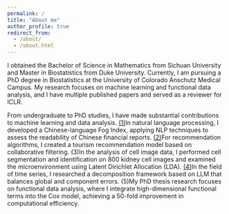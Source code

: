 ```yaml
---
permalink: /
title: "About me"
author_profile: true
redirect_from: 
  - /about/
  - /about.html
---
```



I obtained the Bachelor of Science in Mathematics from Sichuan University and Master in Biostatistics from Duke University. Currently, I am pursuing a PhD degree in Biostatistics at the University of Colorado Anschutz Medical Campus. My research focuses on machine learning and functional data analysis, and I have multiple published papers and served as a reviewer for ICLR.

From undergraduate to PhD studies, I have made substantial contributions to machine learning and data analysis. [(1)](https://dl.acm.org/doi/pdf/10.1145/3395260.3395283?casa_token=JtSgDuOx34UAAAAA:ga8FGkSLvpZbgKvx4wej21u3B62w5gBRRQnPLhxq3hbylrCWQgfXJNRZa1ibWJu9TXWvmo7b5EZv)In natural language processing, I developed a Chinese-language Fog Index, applying NLP techniques to assess the readability of Chinese financial reports. [(2)](https://www.researchgate.net/profile/Sizhe-Yu-2/publication/341658204_Improved_Tourism_Recommendation_System/links/61448dde519a1a381f6722e2/Improved-Tourism-Recommendation-System.pdf)For recommendation algorithms, I created a tourism recommendation model based on collaborative filtering. (3)In the analysis of cell image data, I performed cell segmentation and identification on 800 kidney cell images and examined the microenvironment using Latent Dirichlet Allocation (LDA). [(4)](https://arxiv.org/pdf/2411.11340?)In the field of time series, I researched a decomposition framework based on LLM that balances global and component errors. (5)My PhD thesis research focuses on functional data analysis, where I integrate high-dimensional functional terms into the Cox model, achieving a 50-fold improvement in computational efficiency.




